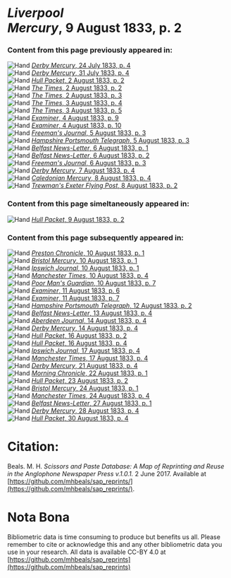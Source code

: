# *Liverpool Mercury*, 9 August 1833, p. 2  
  
### Content from this page previously appeared in:  
![Hand](http://scissorsandpaste.net/wp-content/uploads/2017/06/smallhandpointer.png) [*Derby Mercury*, 24 July 1833, p. 4](https://mhbeals.github.io/sap_html/Derby-Mercury/Derby-Mercury-24-July-1833-p-4)  
![Hand](http://scissorsandpaste.net/wp-content/uploads/2017/06/smallhandpointer.png) [*Derby Mercury*, 31 July 1833, p. 4](https://mhbeals.github.io/sap_html/Derby-Mercury/Derby-Mercury-31-July-1833-p-4)  
![Hand](http://scissorsandpaste.net/wp-content/uploads/2017/06/smallhandpointer.png) [*Hull Packet*, 2 August 1833, p. 2](https://mhbeals.github.io/sap_html/Hull-Packet/Hull-Packet-2-August-1833-p-2)  
![Hand](http://scissorsandpaste.net/wp-content/uploads/2017/06/smallhandpointer.png) [*The Times*, 2 August 1833, p. 2](https://mhbeals.github.io/sap_html/The-Times/The-Times-2-August-1833-p-2)  
![Hand](http://scissorsandpaste.net/wp-content/uploads/2017/06/smallhandpointer.png) [*The Times*, 2 August 1833, p. 3](https://mhbeals.github.io/sap_html/The-Times/The-Times-2-August-1833-p-3)  
![Hand](http://scissorsandpaste.net/wp-content/uploads/2017/06/smallhandpointer.png) [*The Times*, 3 August 1833, p. 4](https://mhbeals.github.io/sap_html/The-Times/The-Times-3-August-1833-p-4)  
![Hand](http://scissorsandpaste.net/wp-content/uploads/2017/06/smallhandpointer.png) [*The Times*, 3 August 1833, p. 5](https://mhbeals.github.io/sap_html/The-Times/The-Times-3-August-1833-p-5)  
![Hand](http://scissorsandpaste.net/wp-content/uploads/2017/06/smallhandpointer.png) [*Examiner*, 4 August 1833, p. 9](https://mhbeals.github.io/sap_html/Examiner/Examiner-4-August-1833-p-9)  
![Hand](http://scissorsandpaste.net/wp-content/uploads/2017/06/smallhandpointer.png) [*Examiner*, 4 August 1833, p. 10](https://mhbeals.github.io/sap_html/Examiner/Examiner-4-August-1833-p-10)  
![Hand](http://scissorsandpaste.net/wp-content/uploads/2017/06/smallhandpointer.png) [*Freeman's Journal*, 5 August 1833, p. 3](https://mhbeals.github.io/sap_html/Freeman's-Journal/Freeman's-Journal-5-August-1833-p-3)  
![Hand](http://scissorsandpaste.net/wp-content/uploads/2017/06/smallhandpointer.png) [*Hampshire Portsmouth Telegraph*, 5 August 1833, p. 3](https://mhbeals.github.io/sap_html/Hampshire-Portsmouth-Telegraph/Hampshire-Portsmouth-Telegraph-5-August-1833-p-3)  
![Hand](http://scissorsandpaste.net/wp-content/uploads/2017/06/smallhandpointer.png) [*Belfast News-Letter*, 6 August 1833, p. 1](https://mhbeals.github.io/sap_html/Belfast-News-Letter/Belfast-News-Letter-6-August-1833-p-1)  
![Hand](http://scissorsandpaste.net/wp-content/uploads/2017/06/smallhandpointer.png) [*Belfast News-Letter*, 6 August 1833, p. 2](https://mhbeals.github.io/sap_html/Belfast-News-Letter/Belfast-News-Letter-6-August-1833-p-2)  
![Hand](http://scissorsandpaste.net/wp-content/uploads/2017/06/smallhandpointer.png) [*Freeman's Journal*, 6 August 1833, p. 3](https://mhbeals.github.io/sap_html/Freeman's-Journal/Freeman's-Journal-6-August-1833-p-3)  
![Hand](http://scissorsandpaste.net/wp-content/uploads/2017/06/smallhandpointer.png) [*Derby Mercury*, 7 August 1833, p. 4](https://mhbeals.github.io/sap_html/Derby-Mercury/Derby-Mercury-7-August-1833-p-4)  
![Hand](http://scissorsandpaste.net/wp-content/uploads/2017/06/smallhandpointer.png) [*Caledonian Mercury*, 8 August 1833, p. 4](https://mhbeals.github.io/sap_html/Caledonian-Mercury/Caledonian-Mercury-8-August-1833-p-4)  
![Hand](http://scissorsandpaste.net/wp-content/uploads/2017/06/smallhandpointer.png) [*Trewman's Exeter Flying Post*, 8 August 1833, p. 2](https://mhbeals.github.io/sap_html/Trewman's-Exeter-Flying-Post/Trewman's-Exeter-Flying-Post-8-August-1833-p-2)  
  
### Content from this page simeltaneously appeared in:  
![Hand](http://scissorsandpaste.net/wp-content/uploads/2017/06/smallhandpointer.png) [*Hull Packet*, 9 August 1833, p. 2](https://mhbeals.github.io/sap_html/Hull-Packet/Hull-Packet-9-August-1833-p-2)  
  
### Content from this page subsequently appeared in:  
![Hand](http://scissorsandpaste.net/wp-content/uploads/2017/06/smallhandpointer.png) [*Preston Chronicle*, 10 August 1833, p. 1](https://mhbeals.github.io/sap_html/Preston-Chronicle/Preston-Chronicle-10-August-1833-p-1)  
![Hand](http://scissorsandpaste.net/wp-content/uploads/2017/06/smallhandpointer.png) [*Bristol Mercury*, 10 August 1833, p. 1](https://mhbeals.github.io/sap_html/Bristol-Mercury/Bristol-Mercury-10-August-1833-p-1)  
![Hand](http://scissorsandpaste.net/wp-content/uploads/2017/06/smallhandpointer.png) [*Ipswich Journal*, 10 August 1833, p. 1](https://mhbeals.github.io/sap_html/Ipswich-Journal/Ipswich-Journal-10-August-1833-p-1)  
![Hand](http://scissorsandpaste.net/wp-content/uploads/2017/06/smallhandpointer.png) [*Manchester Times*, 10 August 1833, p. 4](https://mhbeals.github.io/sap_html/Manchester-Times/Manchester-Times-10-August-1833-p-4)  
![Hand](http://scissorsandpaste.net/wp-content/uploads/2017/06/smallhandpointer.png) [*Poor Man's Guardian*, 10 August 1833, p. 7](https://mhbeals.github.io/sap_html/Poor-Man's-Guardian/Poor-Man's-Guardian-10-August-1833-p-7)  
![Hand](http://scissorsandpaste.net/wp-content/uploads/2017/06/smallhandpointer.png) [*Examiner*, 11 August 1833, p. 6](https://mhbeals.github.io/sap_html/Examiner/Examiner-11-August-1833-p-6)  
![Hand](http://scissorsandpaste.net/wp-content/uploads/2017/06/smallhandpointer.png) [*Examiner*, 11 August 1833, p. 7](https://mhbeals.github.io/sap_html/Examiner/Examiner-11-August-1833-p-7)  
![Hand](http://scissorsandpaste.net/wp-content/uploads/2017/06/smallhandpointer.png) [*Hampshire Portsmouth Telegraph*, 12 August 1833, p. 2](https://mhbeals.github.io/sap_html/Hampshire-Portsmouth-Telegraph/Hampshire-Portsmouth-Telegraph-12-August-1833-p-2)  
![Hand](http://scissorsandpaste.net/wp-content/uploads/2017/06/smallhandpointer.png) [*Belfast News-Letter*, 13 August 1833, p. 4](https://mhbeals.github.io/sap_html/Belfast-News-Letter/Belfast-News-Letter-13-August-1833-p-4)  
![Hand](http://scissorsandpaste.net/wp-content/uploads/2017/06/smallhandpointer.png) [*Aberdeen Journal*, 14 August 1833, p. 4](https://mhbeals.github.io/sap_html/Aberdeen-Journal/Aberdeen-Journal-14-August-1833-p-4)  
![Hand](http://scissorsandpaste.net/wp-content/uploads/2017/06/smallhandpointer.png) [*Derby Mercury*, 14 August 1833, p. 4](https://mhbeals.github.io/sap_html/Derby-Mercury/Derby-Mercury-14-August-1833-p-4)  
![Hand](http://scissorsandpaste.net/wp-content/uploads/2017/06/smallhandpointer.png) [*Hull Packet*, 16 August 1833, p. 2](https://mhbeals.github.io/sap_html/Hull-Packet/Hull-Packet-16-August-1833-p-2)  
![Hand](http://scissorsandpaste.net/wp-content/uploads/2017/06/smallhandpointer.png) [*Hull Packet*, 16 August 1833, p. 4](https://mhbeals.github.io/sap_html/Hull-Packet/Hull-Packet-16-August-1833-p-4)  
![Hand](http://scissorsandpaste.net/wp-content/uploads/2017/06/smallhandpointer.png) [*Ipswich Journal*, 17 August 1833, p. 4](https://mhbeals.github.io/sap_html/Ipswich-Journal/Ipswich-Journal-17-August-1833-p-4)  
![Hand](http://scissorsandpaste.net/wp-content/uploads/2017/06/smallhandpointer.png) [*Manchester Times*, 17 August 1833, p. 4](https://mhbeals.github.io/sap_html/Manchester-Times/Manchester-Times-17-August-1833-p-4)  
![Hand](http://scissorsandpaste.net/wp-content/uploads/2017/06/smallhandpointer.png) [*Derby Mercury*, 21 August 1833, p. 4](https://mhbeals.github.io/sap_html/Derby-Mercury/Derby-Mercury-21-August-1833-p-4)  
![Hand](http://scissorsandpaste.net/wp-content/uploads/2017/06/smallhandpointer.png) [*Morning Chronicle*, 22 August 1833, p. 1](https://mhbeals.github.io/sap_html/Morning-Chronicle/Morning-Chronicle-22-August-1833-p-1)  
![Hand](http://scissorsandpaste.net/wp-content/uploads/2017/06/smallhandpointer.png) [*Hull Packet*, 23 August 1833, p. 2](https://mhbeals.github.io/sap_html/Hull-Packet/Hull-Packet-23-August-1833-p-2)  
![Hand](http://scissorsandpaste.net/wp-content/uploads/2017/06/smallhandpointer.png) [*Bristol Mercury*, 24 August 1833, p. 1](https://mhbeals.github.io/sap_html/Bristol-Mercury/Bristol-Mercury-24-August-1833-p-1)  
![Hand](http://scissorsandpaste.net/wp-content/uploads/2017/06/smallhandpointer.png) [*Manchester Times*, 24 August 1833, p. 4](https://mhbeals.github.io/sap_html/Manchester-Times/Manchester-Times-24-August-1833-p-4)  
![Hand](http://scissorsandpaste.net/wp-content/uploads/2017/06/smallhandpointer.png) [*Belfast News-Letter*, 27 August 1833, p. 1](https://mhbeals.github.io/sap_html/Belfast-News-Letter/Belfast-News-Letter-27-August-1833-p-1)  
![Hand](http://scissorsandpaste.net/wp-content/uploads/2017/06/smallhandpointer.png) [*Derby Mercury*, 28 August 1833, p. 4](https://mhbeals.github.io/sap_html/Derby-Mercury/Derby-Mercury-28-August-1833-p-4)  
![Hand](http://scissorsandpaste.net/wp-content/uploads/2017/06/smallhandpointer.png) [*Hull Packet*, 30 August 1833, p. 4](https://mhbeals.github.io/sap_html/Hull-Packet/Hull-Packet-30-August-1833-p-4)  


# Citation: 

Beals. M. H. *Scissors and Paste Database: A Map of Reprinting and Reuse in the Anglophone Newspaper Press v.1.0.1.* 2 June 2017. Available at [https://github.com/mhbeals/sap_reprints/](https://github.com/mhbeals/sap_reprints/). 

# Nota Bona

Bibliometric data is time consuming to produce but benefits us all. Please remember to cite or acknowledge this and any other bibliometric data you use in your research. All data is available CC-BY 4.0 at [https://github.com/mhbeals/sap_reprints](https://github.com/mhbeals/sap_reprints)